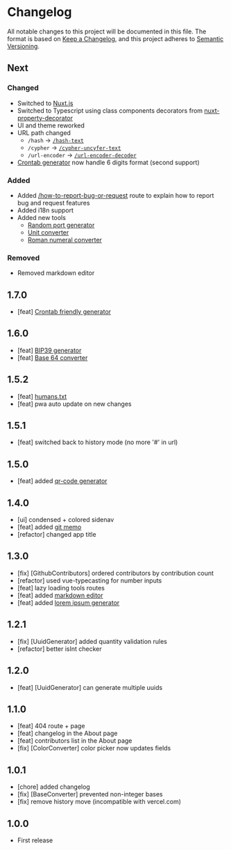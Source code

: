 # Changelog
All notable changes to this project will be documented in this file.
The format is based on [Keep a Changelog](https://keepachangelog.com/en/1.0.0/),
and this project adheres to [Semantic Versioning](https://semver.org/spec/v2.0.0.html).

## Next
### Changed
- Switched to [Nuxt.js](//nuxtjs.org)
- Switched to Typescript using class components decorators from [nuxt-property-decorator](https://github.com/nuxt-community/nuxt-property-decorator)
- UI and theme reworked
- URL path changed
    - `/hash` -> [`/hash-text`](https://it-tools.tech/hash-text)
    - `/cypher` -> [`/cypher-uncyfer-text`](https://it-tools.tech/cypher-uncyfer-text)
    - `/url-encoder` -> [`/url-encoder-decoder`](https://it-tools.tech/url-encoder-decoder)
- [Crontab generator](https://it-tools.tech/crontab-generator) now handle 6 digits format (second support)  

### Added
- Added [/how-to-report-bug-or-request](/how-to-report-bug-or-request) route to explain how to report bug and request features
- Added i18n support
- Added new tools
  - [Random port generator](https://it-tools.tech/random-port-generator)
  - [Unit converter](https://it-tools.tech/unit-converter)
  - [Roman numeral converter](https://it-tools.tech/roman-numeral-converter)

### Removed
- Removed markdown editor

## 1.7.0
- [feat] [Crontab friendly generator](https://it-tools.tech/crontab-generator)

## 1.6.0
- [feat] [BIP39 generator](https://it-tools.tech/bip39-generator)
- [feat] [Base 64 converter](https://it-tools.tech/base64-string-converter)

## 1.5.2
- [feat] [humans.txt](https://it-tools.tech/humans.txt)
- [feat] pwa auto update on new changes

## 1.5.1
- [feat] switched back to history mode (no more '#' in url)

## 1.5.0
- [feat] added [qr-code generator](https://it-tools.tech/qrcode-generator)

## 1.4.0
- [ui] condensed + colored sidenav
- [feat] added [git memo](https://it-tools.tech/git-memo)
- [refactor] changed app title

## 1.3.0
- [fix] [GithubContributors] ordered contributors by contribution count
- [refactor] used vue-typecasting for number inputs
- [feat] lazy loading tools routes
- [feat] added [markdown editor](https://it-tools.tech/markdown-editor)
- [feat] added [lorem ipsum generator](https://it-tools.tech/lorem-ipsum-generator)

## 1.2.1
- [fix] [UuidGenerator] added quantity validation rules
- [refactor] better isInt checker

## 1.2.0
- [feat] [UuidGenerator] can generate multiple uuids 

## 1.1.0
- [feat] 404 route + page
- [feat] changelog in the About page 
- [feat] contributors list in the About page 
- [fix] [ColorConverter] color picker now updates fields 

## 1.0.1
- [chore] added changelog
- [fix] [BaseConverter] prevented non-integer bases
- [fix] remove history move (incompatible with vercel.com)

## 1.0.0
- First release
